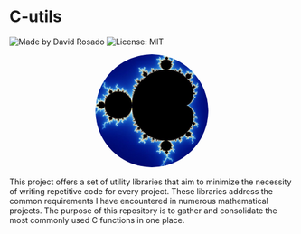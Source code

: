 # C-utils
![Made by David Rosado](https://img.shields.io/badge/Made%20by-David%20Rosado-blue.svg)   ![License: MIT](https://img.shields.io/badge/License-MIT-blue.svg)

<p align="center">
  <img src="img/icon_darkmode-modified.png" alt="Image" style="border-radius: 50%; width: 200px;" />
</p>

This project offers a set of utility libraries that aim to minimize the necessity of writing repetitive code for every project. These libraries address the common requirements I have encountered in numerous mathematical projects. The purpose of this repository is to gather and consolidate the most commonly used C functions in one place.

